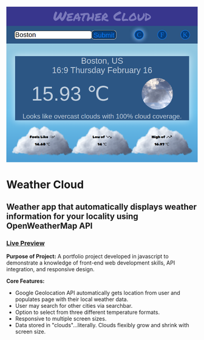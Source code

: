 ![screencap of app](images/weather-cloud-screenshot-1.png)

# Weather Cloud
## Weather app that automatically displays weather information for your locality using OpenWeatherMap API 

### [Live Preview](https://manski117.github.io/weather-app/)


**Purpose of Project:**
A portfolio project developed in javascript to demonstrate a knowledge of front-end web development skills, API integration, and responsive design.

**Core Features:**

- Google Geolocation API automatically gets location from user and populates page with their local weather data.
- User may search for other cities via searchbar.
- Option to select from three different temperature formats.
- Responsive to multiple screen sizes.
- Data stored in "clouds"...literally. Clouds flexibly grow and shrink with screen size.

